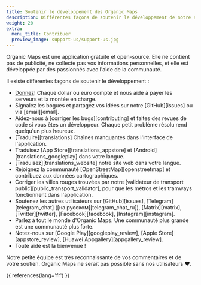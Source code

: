 ```yaml
---
title: Soutenir le développement des Organic Maps
description: Différentes façons de soutenir le développement de notre application gratuite
weight: 20
extra:
  menu_title: Contribuer
  preview_image: support-us/support-us.jpg
---
```


Organic Maps est une application gratuite et open-source. Elle ne contient pas de publicité, ne collecte pas vos informations personnelles, et elle est développée par des passionnés avec l'aide de la communauté.

Il existe différentes façons de soutenir le développement :

- [Donnez](@/donate/index.fr.md)! Chaque dollar ou euro compte et nous aide à payer les serveurs et la montée en charge.
- Signalez les bogues et partagez vos idées sur notre [GitHub][issues]
  ou via [email][email].
- Aidez-nous à [corriger les bugs][contributing]
  et faites des revues de code si vous êtes un développeur. Chaque petit problème résolu rend quelqu'un plus heureux.
- [Traduire][translations]
  Chaînes manquantes dans l'interface de l'application.
- Traduisez [App Store][translations_appstore]
  et [Android][translations_googleplay]
  dans votre langue.
- [Traduisez][translations_website] notre site web dans votre langue.
- Rejoignez la communauté [OpenStreetMap][openstreetmap] et contribuez aux données cartographiques.
- Corriger les villes rouges trouvées par notre [validateur de transport public][public_transport_validator], pour que les métros et les tramways fonctionnent dans l'application.
- Soutenez les autres utilisateurs sur [GitHub][issues],
  [Telegram][telegram_chat] ([на русском][telegram_chat_ru]),
  [Matrix][matrix],
  [Twitter][twitter], [Facebook][facebook],
  [Instagram][instagram].
- Parlez à tout le monde d'Organic Maps. Une communauté plus grande est une communauté plus forte.
- Notez-nous sur [Google Play][googleplay_review],
  [Apple Store][appstore_review],
  [Huawei Appgallery][appgallery_review].
- Toute aide est la bienvenue !

Notre petite équipe est très reconnaissante de vos commentaires et de votre soutien. Organic Maps ne serait pas possible sans nos utilisateurs ❤️.

{{ references(lang='fr') }}

